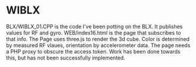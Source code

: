 # WIBLX

BLX/WIBLX_01.CPP is the code I've been potting on the BLX. It publishes values for RF and gyro. WEB/index16.html is the page that subscribes to that info. The Page uses three.js to render the 3d cube. Color is determined by measured RF vlaues, orientation by accelerometer data. The page needs a PHP proxy to obscure the access token. Work has been done towards this, but has not been successfully implemented. 

